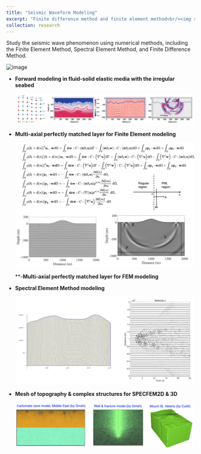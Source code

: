 ```yaml
---
title: "Seismic Waveform Modeling"
excerpt: "Finite difference method and finite element method<br/><img src='/assets/research/Elastic_Wavefield_3D.gif'>"
collection: research
---
```


Study the seismic wave phenomenon using numerical methods, including the Finite Element Method, Spectral Element Method, and Finite Difference Method. 

  ![image](/assets/research/Elastic_Wavefield_3D.gif)

- **Forward modeling in fluid-solid elastic media with the irregular seabed**

  ![image](/assets/research/Modeling_FD.png)

 * **Multi-axial perfectly matched layer for Finite Element modeling**

   ![image](/assets/research/Modeling_FEM.png)

   **-**Multi-axial perfectly matched layer for FEM modeling**

 * **Spectral Element Method modeling**

   ![image](/assets/research/Modeling_SEM.png)

- **Mesh of topography & complex structures for SPECFEM2D & 3D**

  ![image](/assets/research/Modeling_mesh.png)

  



